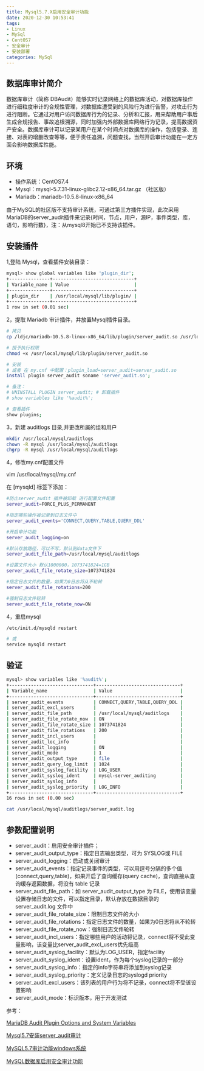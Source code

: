 ```yaml
---
title: Mysql5.7.X启用安全审计功能
date: 2020-12-30 10:53:41
tags:
- Linux
- MySql
- CentOS7
- 安全审计
- 安装部署
categories: MySql
---
```


## 数据库审计简介

数据库审计（简称 DBAudit）能够实时记录网络上的数据库活动，对数据库操作进行细粒度审计的合规性管理，对数据库遭受到的风险行为进行告警，对攻击行为进行阻断。它通过对用户访问数据库行为的记录、分析和汇报，用来帮助用户事后生成合规报告、事故追根溯源，同时加强内外部数据库网络行为记录，提高数据资产安全。数据库审计可以记录某用户在某个时间点对数据库的操作，包括登录、连接、对表的增删改查等等，便于责任追溯，问题查找，当然开启审计功能在一定方面会影响数据库性能。

## 环境

* 操作系统：CentOS7.4
* Mysql：mysql-5.7.31-linux-glibc2.12-x86_64.tar.gz （社区版）
* Mariadb：mariadb-10.5.8-linux-x86_64

由于MySQL的社区版不支持审计系统，可通过第三方插件实现，此次采用MariaDB的server_audit插件来记录{时间，节点，用户，源IP，事件类型，库，语句，影响行数}，注：从mysql8开始已不支持该插件。

## 安装插件

1,登陆 Mysql，查看插件安装目录：

```sh
mysql> show global variables like 'plugin_dir';
+---------------+------------------------------+
| Variable_name | Value                        |
+---------------+------------------------------+
| plugin_dir    | /usr/local/mysql/lib/plugin/ |
+---------------+------------------------------+
1 row in set (0.01 sec)
```

2，提取 Mariadb 审计插件，并放置Mysql插件目录。

```sh
# 拷贝
cp /ldjc/mariadb-10.5.8-linux-x86_64/lib/plugin/server_audit.so /usr/local/mysql/lib/plugin/

# 授予执行权限
chmod +x /usr/local/mysql/lib/plugin/server_audit.so

# 安装
# 或者 在 my.cnf 中配置：plugin_load=server_audit=server_audit.so
install plugin server_audit soname 'server_audit.so';

# 备注：
# UNINSTALL PLUGIN server_audit; # 卸载插件
# show variables like '%audit%';

# 查看插件
show plugins;
```

3，新建 auditlogs 目录,并更改所属的组和用户

```sh
mkdir /usr/local/mysql/auditlogs
chown -R mysql /usr/local/mysql/auditlogs
chgrp -R mysql /usr/local/mysql/auditlogs
```

4，修改my.cnf配置文件

vim /usr/local/mysql/my.cnf

在 [mysqld] 标签下添加：

```sh
#防止server_audit 插件被卸载 进行配置文件配置
server_audit=FORCE_PLUS_PERMANENT

#指定哪些操作被记录到日志文件中
server_audit_events='CONNECT,QUERY,TABLE,QUERY_DDL'

#开启审计功能
server_audit_logging=on

#默认存放路径，可以不写，默认到data文件下
server_audit_file_path=/usr/local/mysql/auditlogs

#设置文件大小 默认1000000，1073741824=1GB
server_audit_file_rotate_size=1073741824

#指定日志文件的数量，如果为0日志将从不轮转
server_audit_file_rotations=200

#强制日志文件轮转
server_audit_file_rotate_now=ON
```

4，重启mysql

```sh
/etc/init.d/mysqld restart

# 或
service mysqld restart
```

## 验证

```sh
mysql> show variables like '%audit%';
+-------------------------------+-------------------------------+
| Variable_name                 | Value                         |
+-------------------------------+-------------------------------+
| server_audit_events           | CONNECT,QUERY,TABLE,QUERY_DDL |
| server_audit_excl_users       |                               |
| server_audit_file_path        | /usr/local/mysql/auditlogs    |
| server_audit_file_rotate_now  | ON                            |
| server_audit_file_rotate_size | 1073741824                    |
| server_audit_file_rotations   | 200                           |
| server_audit_incl_users       |                               |
| server_audit_loc_info         |                               |
| server_audit_logging          | ON                            |
| server_audit_mode             | 1                             |
| server_audit_output_type      | file                          |
| server_audit_query_log_limit  | 1024                          |
| server_audit_syslog_facility  | LOG_USER                      |
| server_audit_syslog_ident     | mysql-server_auditing         |
| server_audit_syslog_info      |                               |
| server_audit_syslog_priority  | LOG_INFO                      |
+-------------------------------+-------------------------------+
16 rows in set (0.00 sec)
```

```sh
cat /usr/local/mysql/auditlogs/server_audit.log
```

## 参数配置说明

* server_audit：启用安全审计插件；
* server_audit_output_type：指定日志输出类型，可为 SYSLOG或 FILE
* server_audit_logging：启动或关闭审计
* server_audit_events：指定记录事件的类型，可以用逗号分隔的多个值(connect,query,table)，如果开启了查询缓存(query cache)，查询直接从查询缓存返回数据，将没有 table 记录
* server_audit_file_path：如 server_audit_output_type 为 FILE，使用该变量设置存储日志的文件，可以指定目录，默认存放在数据目录的 server_audit.log 文件中
* server_audit_file_rotate_size：限制日志文件的大小
* server_audit_file_rotations：指定日志文件的数量，如果为0日志将从不轮转
* server_audit_file_rotate_now：强制日志文件轮转
* server_audit_incl_users：指定哪些用户的活动将记录，connect将不受此变量影响，该变量比server_audit_excl_users优先级高
* server_audit_syslog_facility：默认为LOG_USER，指定facility
* server_audit_syslog_ident：设置ident，作为每个syslog记录的一部分
* server_audit_syslog_info：指定的info字符串将添加到syslog记录
* server_audit_syslog_priority：定义记录日志的syslogd priority
* server_audit_excl_users：该列表的用户行为将不记录，connect将不受该设置影响
* server_audit_mode：标识版本，用于开发测试


参考：

[MariaDB Audit Plugin Options and System Variables](https://mariadb.com/kb/en/mariadb-audit-plugin-options-and-system-variables/)

[Mysql5.7安装server_audit审计](https://blog.csdn.net/endzhi/article/details/107317958)

[MySQL5.7审计功能windows系统](http://blog.itpub.net/31441024/viewspace-2213103)

[MySQL数据库启用安全审计功能](https://blog.csdn.net/weixin_39699061/article/details/103482490)


























